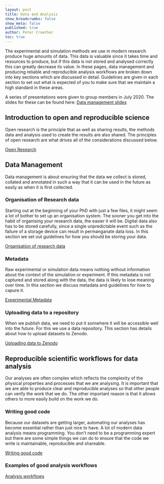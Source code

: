```yaml
---
layout: post
title: Data and Analysis
show_breadcrumbs: false
show_meta: false
published: true
author: Peter Crowther
toc: true
---
```


The experimental and simulation methods we use in modern research produce huge amounts of data. This data is valuable since it takes time and resources to produce, but if this data is not stored and analysed correctly this can greatly decrease its value. In these pages, data management and producing reliable and reproducible analysis workflows are broken down into key sections which are discussed in detail. Guidelines are given in each section to set out what is expected of you to make sure that we maintain a high standard in these areas.

A series of presentations were given to group members in July 2020. The slides for these can be found here: [Data management slides](./data_management.pdf)

## Introduction to open and reproducible science
Open research is the principle that as well as sharing results, the methods data and analysis used to create the results are also shared. The principles of open research are what drives all of the considerations discussed below.

[Open Research](./open-research)


## Data Management
Data management is about ensuring that the data we collect is stored, collated and annotated in such a way that it can be used in the future as easily as when it is first collected.

### Organisation of Research data
Starting out at the beginning of your PhD with just a few files, it might seem a lot of bother to set up an organisation system. The sooner you get into the habit of organising your research data, the easier it will be. Digital data also has to be stored carefully, since a single unpredictable event such as the failure of a storage device can result in permanganate data loss. In this section we set out guidelines for how you should be storing your data.

[Organisation of research data](./organisation-of-research-data)


### Metadata
Raw experimental or simulation data means nothing without information about the context of the simulation or experiment. If this metadata is not captured and stored along with the data, the data is likely to lose meaning over time. In this section we discuss metadata and guidelines for how to capure it.

[Experimental Metadata](./experimental-metadata)


### Uploading data to a repository
When we publish data, we need to put it somwhere it will be accessible well into the future. For this we use a data repository. This section has details about how to upload datasets to Zenodo.

[Uploading data to Zenodo](./zenodo)

## Reproducible scientific workflows for data analysis
Our analyses are often complex which reflects the complexity of the physical properties and processes that we are analysing. It is important that we are able to produce clear and reproducible analyses so that other people can verify the work that we do. The other important reason is that it allows others to more easily build on the work we do.

### Writing good code
Because our datasets are getting larger, automating our analyses has become essential rather than just nice to have. A lot of modern data analysis means programming. You don't need to be a programming expert but there are some simple things we can do to ensure that the code we write is maintainable, reproducible and shareable.

[Writing good code](./writing-good-code)

### Examples of good analysis workflows

[Analysis workflows](./analysis-workflows)